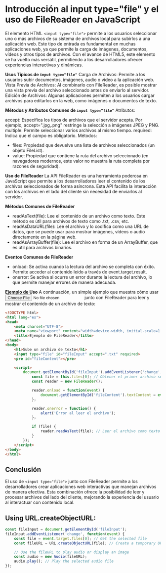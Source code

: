 # Introducción al input type="file" y el uso de FileReader en JavaScript
El elemento HTML `<input type="file">` permite a los usuarios seleccionar uno o más archivos de su sistema de archivos local para subirlos a una aplicación web. Este tipo de entrada es fundamental en muchas aplicaciones web, ya que permite la carga de imágenes, documentos, vídeos y otros tipos de archivos. Con el avance de HTML5, este elemento se ha vuelto más versátil, permitiendo a los desarrolladores ofrecer experiencias interactivas y dinámicas.

**Usos Típicos de `input type="file"`**
Carga de Archivos: Permite a los usuarios subir documentos, imágenes, audio o vídeo a la aplicación web.
Vista Previa de Archivos: Al combinarlo con FileReader, es posible mostrar una vista previa del archivo seleccionado antes de enviarlo al servidor.
Edición de Archivos: Algunas aplicaciones permiten a los usuarios cargar archivos para editarlos en la web, como imágenes o documentos de texto.

**Métodos y Atributos Comunes de `input type="file"`**
Atributos:

accept: Especifica los tipos de archivos que el servidor acepta. Por ejemplo, accept=".jpg,.png" restringe la selección a imágenes JPEG y PNG.
multiple: Permite seleccionar varios archivos al mismo tiempo.
required: Indica que el campo es obligatorio.
Métodos:

- files: Propiedad que devuelve una lista de archivos seleccionados (un objeto FileList).
- value: Propiedad que contiene la ruta del archivo seleccionado (en navegadores modernos, este valor no muestra la ruta completa por razones de seguridad).

**Uso de FileReader**
La API FileReader es una herramienta poderosa en JavaScript que permite a los desarrolladores leer el contenido de los archivos seleccionados de forma asíncrona. Esta API facilita la interacción con los archivos en el lado del cliente sin necesidad de enviarlos al servidor.

**Métodos Comunes de FileReader**
- readAsText(file): Lee el contenido de un archivo como texto. Este método es útil para archivos de texto como .txt, .csv, etc.
- readAsDataURL(file): Lee el archivo y lo codifica como una URL de datos, que se puede usar para mostrar imágenes, vídeos o audio directamente en la página web.
- readAsArrayBuffer(file): Lee el archivo en forma de un ArrayBuffer, que es útil para archivos binarios.

**Eventos Comunes de FileReader**
- onload: Se activa cuando la lectura del archivo se completa con éxito. Permite acceder al contenido leído a través de event.target.result.
- onerror: Se activa si ocurre un error durante la lectura del archivo, lo que permite manejar errores de manera adecuada.

**Ejemplo de Uso**
A continuación, un simple ejemplo que muestra cómo usar <input type="file"> junto con FileReader para leer y mostrar el contenido de un archivo de texto:

```html
<!DOCTYPE html>
<html lang="es">
<head>
    <meta charset="UTF-8">
    <meta name="viewport" content="width=device-width, initial-scale=1.0">
    <title>Ejemplo de FileReader</title>
</head>
<body>
    <h1>Sube un archivo de texto</h1>
    <input type="file" id="fileInput" accept=".txt" required>
    <pre id="fileContent"></pre>

    <script>
        document.getElementById('fileInput').addEventListener('change', function() {
            const file = this.files[0]; // Obtener el primer archivo seleccionado
            const reader = new FileReader();

            reader.onload = function(event) {
                document.getElementById('fileContent').textContent = event.target.result; // Mostrar el contenido
            };

            reader.onerror = function() {
                alert('Error al leer el archivo');
            };

            if (file) {
                reader.readAsText(file); // Leer el archivo como texto
            }
        });
    </script>
</body>
</html>
```

## Conclusión
El uso de `<input type="file">` junto con FileReader permite a los desarrolladores crear aplicaciones web interactivas que manejan archivos de manera efectiva. Esta combinación ofrece la posibilidad de leer y procesar archivos del lado del cliente, mejorando la experiencia del usuario al interactuar con contenido local.


## Using URL.createObjectURL:

```javascript
const fileInput = document.getElementById('fileInput');
fileInput.addEventListener('change', function(event) {
    const file = event.target.files[0]; // Get the selected file
    const fileURL = URL.createObjectURL(file); // Create a temporary URL

    // Use the fileURL to play audio or display an image
    const audio = new Audio(fileURL);
    audio.play(); // Play the selected audio file
});
```